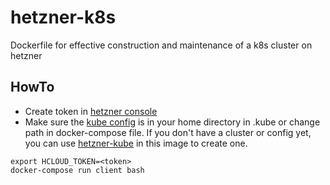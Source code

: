 # hetzner-k8s
Dockerfile for effective construction and maintenance of a k8s cluster on hetzner

## HowTo

* Create token in [hetzner console](https://console.hetzner.cloud/)
* Make sure the [kube config](https://kubernetes.io/docs/tasks/access-application-cluster/access-cluster/#accessing-for-the-first-time-with-kubectl) is in your home directory in .kube or change path in docker-compose file. If you don't have a cluster or config yet, you can use [hetzner-kube](https://github.com/xetys/hetzner-kube) in this image to create one.

```
export HCLOUD_TOKEN=<token>
docker-compose run client bash
```
